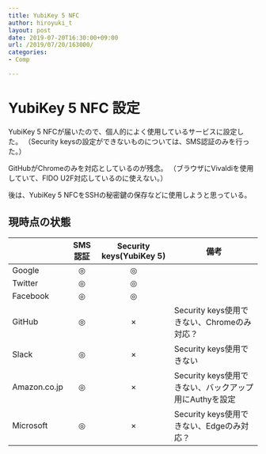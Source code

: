 ```yaml
---
title: YubiKey 5 NFC
author: hiroyuki_t
layout: post
date: 2019-07-20T16:30:00+09:00
url: /2019/07/20/163000/
categories:
- Comp

---
```


# YubiKey 5 NFC 設定
YubiKey 5 NFCが届いたので、個人的によく使用しているサービスに設定した。
（Security keysの設定ができないものについては、SMS認証のみを行った。）

GitHubがChromeのみを対応としているのが残念。
（ブラウザにVivaldiを使用していて、FIDO U2F対応しているのに使えない。）

後は、YubiKey 5 NFCをSSHの秘密鍵の保存などに使用しようと思っている。


## 現時点の状態

|              | SMS認証 | Security keys(YubiKey 5) | 備考                                                   |
|--------------|:-------:|:------------------------:|--------------------------------------------------------|
| Google       |    ◎    |             ◎            |                                                        |
| Twitter      |    ◎    |             ◎            |                                                        |
| Facebook     |    ◎    |             ◎            |                                                        |
| GitHub       |    ◎    |             ×            | Security keys使用できない、Chromeのみ対応？            |
| Slack        |    ◎    |             ×            | Security keys使用できない                              |
| Amazon.co.jp |    ◎    |             ×            | Security keys使用できない、バックアップ用にAuthyを設定 |
| Microsoft    |    ◎    |             ×            | Security keys使用できない、Edgeのみ対応？              |





